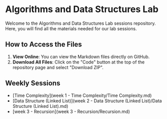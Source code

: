 # Algorithms and Data Structures Lab

Welcome to the Algorithms and Data Structures Lab sessions repository. Here, you will find all the materials needed for our lab sessions.

## How to Access the Files

1. **View Online**: You can view the Markdown files directly on GitHub.
2. **Download All Files**: Click on the "Code" button at the top of the repository page and select "Download ZIP".

## Weekly Sessions

- [Time Complexity](week 1 - Time Complexity/Time Complexity.md)
- [Data Structure (Linked List)](week 2 - Data Structure (Linked List)/Data Structure (Linked List).md)
- [week 3 - Recursion](week 3 - Recursion/Recursion.md)

